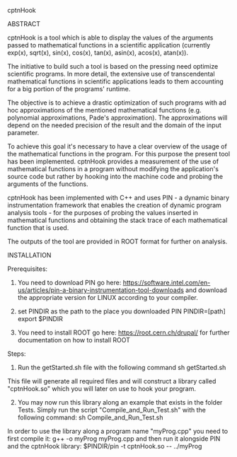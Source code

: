 cptnHook


ABSTRACT

cptnHook is a tool which is able to display the values of the arguments passed 
to mathematical functions in a scientific application (currently exp(x), 
sqrt(x), sin(x), cos(x), tan(x), asin(x), acos(x), atan(x)).

The initiative to build such a tool is based on the pressing need optimize 
scientific programs.
In more detail, the extensive use of transcendental mathematical functions in 
scientific applications leads to them accounting for a big portion of the 
programs' runtime. 

The objective is to achieve a drastic optimization of such programs with ad hoc 
approximations of the mentioned mathematical functions (e.g. polynomial 
approximations, Pade's approximation). The approximations will depend on the 
needed precision of the result and the domain of the input parameter.

To achieve this goal it's necessary to have a clear overview of the usage of 
the mathematical functions in the program. For this purpose the present tool 
has been implemented. cptnHook provides a measurement of the use of 
mathematical functions in a program without modifying the application's source 
code but rather by hooking into the machine code and probing the arguments of 
the functions.

cptnHook has been implemented with C++ and uses PIN - a dynamic binary 
instrumentation framework that enables the creation of dynamic program analysis 
tools - for the purposes of probing the values inserted in mathematical functions 
and obtaining the stack trace of each mathematical function that is used. 

The outputs of the tool are provided in ROOT format for further on analysis.


INSTALLATION

Prerequisites:
1.	You need to download PIN
    go here: https://software.intel.com/en-us/articles/pin-a-binary-instrumentation-tool-downloads
    and download the appropriate version for LINUX according to your compiler.

2.	set PINDIR as the path to the place you downloaded PIN
    PINDIR=[path]
    export $PINDIR

3.	You need to install ROOT
    go here: https://root.cern.ch/drupal/
    for further documentation on how to install ROOT

Steps:
1. Run the getStarted.sh file with the following command
    sh getStarted.sh
  
  This file will generate all required files and will construct a library called "cptnHook.so" which you will later on   use to hook your program.

2. You may now run this library along an example that exists in the folder Tests. Simply run the script
  "Compile_and_Run_Test.sh" with the following command:
    sh Compile_and_Run_Test.sh

  In order to use the library along a program name "myProg.cpp" you need to first compile it:
    g++ -o myProg myProg.cpp
  and then run it alongside PIN and the cptnHook library:
    $PINDIR/pin -t cptnHook.so -- ../myProg
